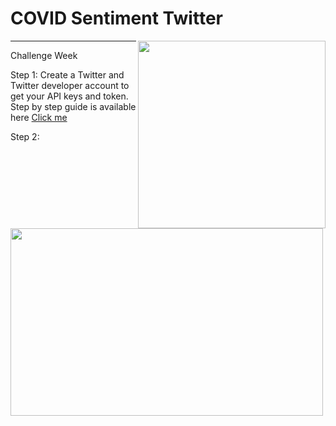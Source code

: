 # COVID Sentiment Twitter


<p align="center">
<img align="right" src="https://crown-education.org/crown/wp-content/uploads/2018/03/essex-campus.jpg" width="300" height="300" />
<img align="left" src="https://datasciencechalktalk.files.wordpress.com/2019/07/0-8.png?w=1070" width="500" height="300" />
</p>


*** 
Challenge Week 

Step 1: Create a Twitter and Twitter developer account to get your API keys and token. Step by step guide is available here [Click me](https://github.com/sagihaider/COVID_Sentiment_Twitter/blob/master/Step1_TwitterAccount)

Step 2:



